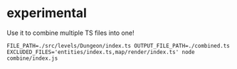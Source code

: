 # experimental

Use it to combine multiple TS files into one!

```shell
FILE_PATH=./src/levels/Dungeon/index.ts OUTPUT_FILE_PATH=./combined.ts EXCLUDED_FILES='entities/index.ts,map/render/index.ts' node combine/index.js
```
